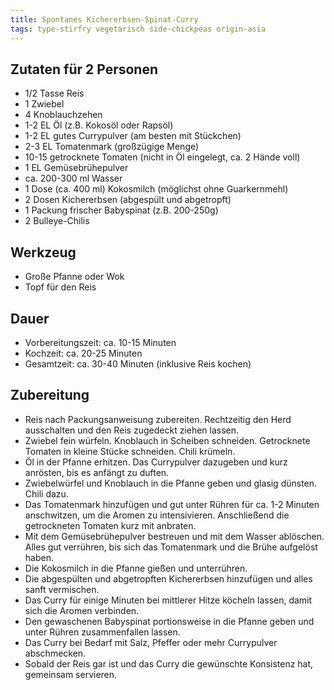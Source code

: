 ```yaml
---
title: Spontanes Kichererbsen-Spinat-Curry
tags: type-stirfry vegetarisch side-chickpeas origin-asia
---
```

## Zutaten für 2 Personen
* 1/2 Tasse Reis
* 1 Zwiebel
* 4 Knoblauchzehen
* 1-2 EL Öl (z.B. Kokosöl oder Rapsöl)
* 1-2 EL gutes Currypulver (am besten mit Stückchen)
* 2-3 EL Tomatenmark (großzügige Menge)
* 10-15 getrocknete Tomaten (nicht in Öl eingelegt, ca. 2 Hände voll)
* 1 EL Gemüsebrühepulver
* ca. 200-300 ml Wasser 
* 1 Dose (ca. 400 ml) Kokosmilch (möglichst ohne Guarkernmehl)
* 2 Dosen Kichererbsen (abgespült und abgetropft)
* 1 Packung frischer Babyspinat (z.B. 200-250g)
* 2 Bulleye-Chilis

## Werkzeug
* Große Pfanne oder Wok
* Topf für den Reis
    
## Dauer
* Vorbereitungszeit: ca. 10-15 Minuten
* Kochzeit: ca. 20-25 Minuten
* Gesamtzeit: ca. 30-40 Minuten (inklusive Reis kochen)

## Zubereitung
* Reis nach Packungsanweisung zubereiten. Rechtzeitig den Herd ausschalten und den Reis zugedeckt ziehen lassen.
* Zwiebel fein würfeln. Knoblauch in Scheiben schneiden. Getrocknete Tomaten in kleine Stücke schneiden. Chili krümeln.
* Öl in der Pfanne erhitzen. Das Currypulver dazugeben und kurz anrösten, bis es anfängt zu duften.
* Zwiebelwürfel und Knoblauch in die Pfanne geben und glasig dünsten. Chili dazu.
* Das Tomatenmark hinzufügen und gut unter Rühren für ca. 1-2 Minuten anschwitzen, um die Aromen zu intensivieren. Anschließend die getrockneten Tomaten kurz mit anbraten.
* Mit dem Gemüsebrühepulver bestreuen und mit dem Wasser ablöschen. Alles gut verrühren, bis sich das Tomatenmark und die Brühe aufgelöst haben.
* Die Kokosmilch in die Pfanne gießen und unterrühren.
* Die abgespülten und abgetropften Kichererbsen hinzufügen und alles sanft vermischen.
* Das Curry für einige Minuten bei mittlerer Hitze köcheln lassen, damit sich die Aromen verbinden.
* Den gewaschenen Babyspinat portionsweise in die Pfanne geben und unter Rühren zusammenfallen lassen.
* Das Curry bei Bedarf mit Salz, Pfeffer oder mehr Currypulver abschmecken. 
* Sobald der Reis gar ist und das Curry die gewünschte Konsistenz hat, gemeinsam servieren.
